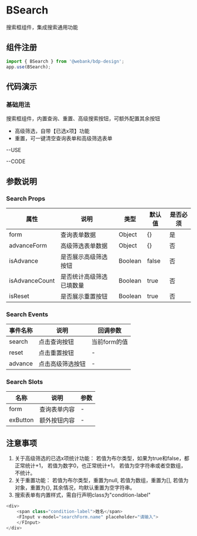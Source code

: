 # BSearch
搜索框组件，集成搜索通用功能

## 组件注册

```js
import { BSearch } from '@webank/bdp-design';
app.use(BSearch);
```
## 代码演示
### 基础用法
搜索框组件，内置查询、重置、高级搜索按钮，可额外配置其余按钮
- 高级筛选，自带【已选x项】功能
- 重置，可一键清空查询表单和高级筛选表单

--USE

--CODE

## 参数说明

### Search Props

| 属性          | 说明                                                                                                                                            | 类型                                 | 默认值 | 是否必须 |
| ------------- | ----------------------------------------------------------------------------------------------------------------------------------------------- | ------------------------------------ | ------ | -------- |
| form | 查询表单数据                                                                                                                                          | Object                           | {}     | 是       |
| advanceForm | 高级筛选表单数据                                                                                                                                          | Object                           | {}     | 否       |
| isAdvance | 是否展示高级筛选按钮                                                                                                                                          | Boolean                           | false     | 否       |
| isAdvanceCount | 是否统计高级筛选已填数量                                                                                                                                          | Boolean                           | true     | 否       |
| isReset | 是否展示重置按钮                                                                                                                                          | Boolean                           | true     | 否       |

### Search Events
 事件名称          | 说明                                                                                                                                            | 回调参数                                |
| ------------- | ----------------------------------------------------------------------------------------------------------------------------------------------- | ------------------------------------ |
| search | 点击查询按钮                                                                                                                                          | 当前form的值                         |
| reset | 点击重置按钮                                                                                                                                          | -                         |
| advance | 点击高级筛选按钮                                                                                                                                     | -                        |

### Search Slots
| 名称          | 说明                                                                                                                                            | 参数                                |
| ------------- | ----------------------------------------------------------------------------------------------------------------------------------------------- | ------------------------------------ |
| form | 查询表单内容                                                                                                                                          | -                        |
| exButton | 额外按钮内容                                                                                                                                          | -                        |

## 注意事项
1. 关于高级筛选的已选x项统计功能：
    若值为布尔类型，如果为true和false，都正常统计+1，
    若值为数字0，也正常统计+1，
    若值为空字符串或者空数组，不统计。
2. 关于重置功能：
    若值为布尔类型，重置为null,
    若值为数组，重置为[],
    若值为对象，重置为{},
    其余情况，均默认重置为空字符串。
3. 搜索表单有内置样式，需自行声明class为"condition-label"
```js
<div>
    <span class="condition-label">姓名</span>
    <FInput v-model="searchForm.name" placeholder="请输入">
    </FInput>
</div>
```